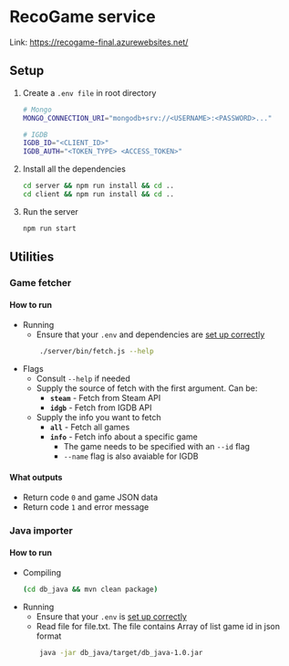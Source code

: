 # RecoGame service

Link: https://recogame-final.azurewebsites.net/

## Setup

1. Create a `.env file` in root directory
    ```bash
    # Mongo
    MONGO_CONNECTION_URI="mongodb+srv://<USERNAME>:<PASSWORD>..."

    # IGDB
    IGDB_ID="<CLIENT_ID>"
    IGDB_AUTH="<TOKEN_TYPE> <ACCESS_TOKEN>"
    ```
2. Install all the dependencies
    ```bash
    cd server && npm run install && cd ..
    cd client && npm run install && cd ..
    ```
3. Run the server
    ```bash
    npm run start
    ```

## Utilities

### Game fetcher

#### How to run

- Running
    - Ensure that your `.env` and dependencies are [set up correctly](#-setup)
    ```bash
        ./server/bin/fetch.js --help
    ```
- Flags
    - Consult `--help` if needed
    - Supply the source of fetch with the first argument. Can be:
        - **`steam`** - Fetch from Steam API
        - **`idgb`** - Fetch from IGDB API
    - Supply the info you want to fetch
        - **`all`** - Fetch all games
        - **`info`** - Fetch info about a specific game
            - The game needs to be specified with an `--id` flag
            - `--name` flag is also avaiable for IGDB

#### What outputs

- Return code `0` and game JSON data
- Return code `1` and error message

### Java importer

#### How to run

- Compiling
    ```bash
    (cd db_java && mvn clean package)
    ```
- Running
    - Ensure that your `.env` is [set up correctly](#-setup)
    - Read file for file.txt. The file contains Array of list game id in json format
    ```bash
        java -jar db_java/target/db_java-1.0.jar
    ```
